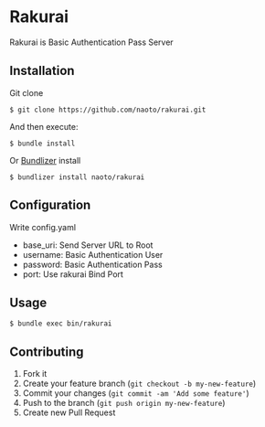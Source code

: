 # Rakurai

Rakurai is Basic Authentication Pass Server

## Installation

Git clone

    $ git clone https://github.com/naoto/rakurai.git

And then execute:

    $ bundle install 

Or [Bundlizer](http://github.com/Tomohiro/bundlizer) install

    $ bundlizer install naoto/rakurai

## Configuration

Write config.yaml

 * base_uri: Send Server URL to Root
 * username: Basic Authentication User
 * password: Basic Authentication Pass
 * port: Use rakurai Bind Port

## Usage

```shell
$ bundle exec bin/rakurai
```

## Contributing

1. Fork it
2. Create your feature branch (`git checkout -b my-new-feature`)
3. Commit your changes (`git commit -am 'Add some feature'`)
4. Push to the branch (`git push origin my-new-feature`)
5. Create new Pull Request
